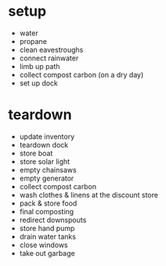 # setup

- water
- propane
- clean eavestroughs
- connect rainwater
- limb up path
- collect compost carbon (on a dry day)
- set up dock

# teardown

- update inventory
- teardown dock
- store boat
- store solar light
- empty chainsaws
- empty generator
- collect compost carbon
- wash clothes & linens at the discount store
- pack & store food
- final composting
- redirect downspouts
- store hand pump
- drain water tanks
- close windows
- take out garbage
